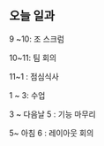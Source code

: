 ## 오늘 일과

9 ~10: 조 스크럼

10~11: 팀 회의

11~1 : 점심식사

1 ~ 3: 수업

3 ~ 다음날 5 : 기능 마무리

5~ 아침 6 : 레이아웃 회의

</br>
</br>

